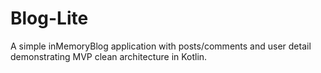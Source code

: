 # Blog-Lite
A simple inMemoryBlog application with posts/comments and user detail demonstrating MVP clean architecture in Kotlin.
